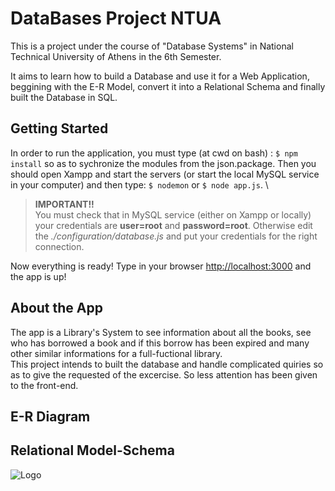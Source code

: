 # DataBases Project NTUA

  This is a project under the course of "Database Systems" in National Technical University of Athens in the 6th Semester.
  
  It aims to learn how to build a Database and use it for a Web Application, beggining with the E-R Model, convert it into a Relational Schema and finally built the Database in SQL.
  
  ## Getting Started
  In order to run the application, you must type (at cwd on bash) : `$ npm install` so as to sychronize the modules from the json.package.
  Then you should open Xampp and start the servers (or start the local MySQL service in your computer) and then type: `$ nodemon` or  `$ node app.js`. \
  >**IMPORTANT!!** \
  You must check that in MySQL service (either on Xampp or locally) your credentials are **user=root** and **password=root**.     Otherwise edit the *./configuration/database.js* and put your credentials for the right connection.
  
  
  Now everything is ready! Type in your browser <http://localhost:3000> and the app is up!
  
  ## About the App
  The app is a Library's System to see information about all the books, see who has borrowed a book and if this borrow has been expired and many other similar informations for a full-fuctional library.\
  This project intends to built the database and handle complicated quiries so as to give the requested of the excercise. So less attention has been given to the front-end.
  
 ## E-R Diagram
 
 ## Relational Model-Schema
 ![Logo](https://raw.githubusercontent.com/XeniasDimitris/DataBases/master/Relation-Model.png?token=AKROCQEJYYMKKANUC6KHJ6C52M3SS)
    
